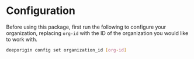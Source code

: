 # Configuration

Before using this package, first run the following to configure your organization, replacing `org-id` with the ID of the organization you would like to work with.

```bash
deeporigin config set organization_id [org-id]
```
